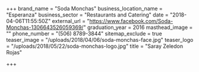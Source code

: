 +++
brand_name = "Soda Monchas"
business_location_name = "Esperanza"
business_sector = "Restaurants and Catering"
date = "2018-04-06T11:55:50Z"
external_url = "https://www.facebook.com/Soda-Monchas-1306643526059369/"
graduation_year = 2016
masthead_image = ""
phone_number = "(506) 8789-3844"
sitemap_exclude = true
teaser_image = "/uploads/2018/04/06/soda-monchas-face.jpg"
teaser_logo = "/uploads/2018/05/22/soda-monchas-logo.jpg"
title = "Saray Zeledon Rojas"

+++
